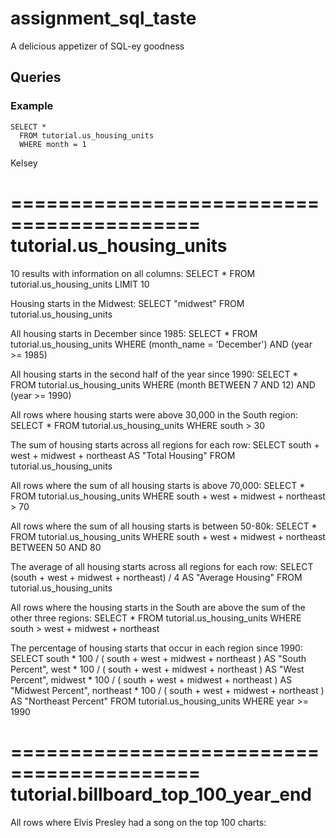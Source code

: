 # assignment_sql_taste
A delicious appetizer of SQL-ey goodness


## Queries

### Example

```
SELECT *
  FROM tutorial.us_housing_units
  WHERE month = 1
```

Kelsey

==========================================
tutorial.us_housing_units
==========================================

10 results with information on all columns:
SELECT *
  FROM tutorial.us_housing_units
LIMIT 10

Housing starts in the Midwest:
SELECT "midwest"
  FROM tutorial.us_housing_units

All housing starts in December since 1985:
SELECT *
  FROM tutorial.us_housing_units
WHERE (month_name = 'December') AND (year >= 1985)

All housing starts in the second half of the year since 1990:
SELECT *
  FROM tutorial.us_housing_units
WHERE (month BETWEEN 7 AND 12) AND (year >= 1990)

All rows where housing starts were above 30,000 in the South region:
SELECT *
  FROM tutorial.us_housing_units
WHERE south > 30

The sum of housing starts across all regions for each row:
SELECT south + west + midwest + northeast AS "Total Housing"
  FROM tutorial.us_housing_units

All rows where the sum of all housing starts is above 70,000:
SELECT *
  FROM tutorial.us_housing_units
WHERE south + west + midwest + northeast > 70

All rows where the sum of all housing starts is between 50-80k:
SELECT *
  FROM tutorial.us_housing_units
WHERE south + west + midwest + northeast BETWEEN 50 AND 80

The average of all housing starts across all regions for each row:
SELECT (south + west + midwest + northeast) / 4 AS "Average Housing"
  FROM tutorial.us_housing_units

All rows where the housing starts in the South are above the sum of the other three regions:
SELECT *
  FROM tutorial.us_housing_units
WHERE south > west + midwest + northeast

The percentage of housing starts that occur in each region since 1990:
SELECT south * 100 / ( south + west + midwest + northeast ) AS "South Percent",
       west * 100 / ( south + west + midwest + northeast ) AS "West Percent",
       midwest * 100 / ( south + west + midwest + northeast ) AS "Midwest Percent",
       northeast * 100 / ( south + west + midwest + northeast ) AS "Northeast Percent"
  FROM tutorial.us_housing_units
WHERE year >= 1990

==========================================
tutorial.billboard_top_100_year_end
==========================================

All rows where Elvis Presley had a song on the top 100 charts:
